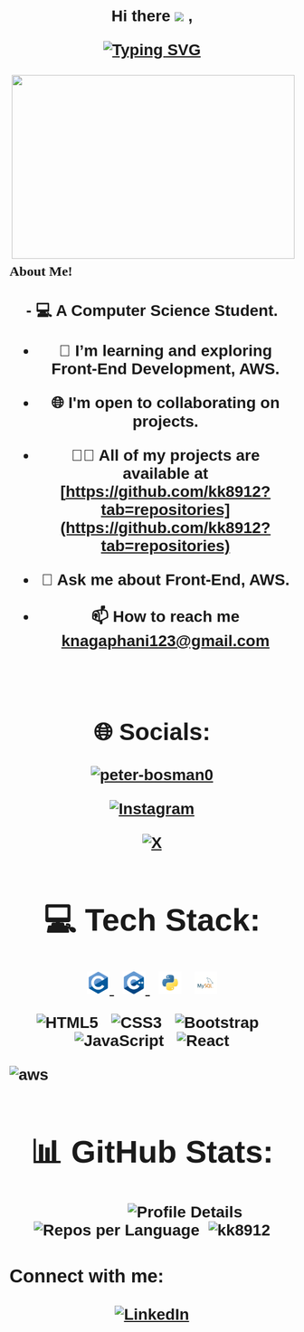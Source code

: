 <!--
**kk8912/kk8912** is a ✨ _special_ ✨ repository because its `README.md` (this file) appears on your GitHub profile.

Here are some ideas to get you started.

- 🔭 I’m currently working on ...
- 🌱 I’m currently learning ...
- 👯 I’m looking to collaborate on ...
- 🤔 I’m looking for help with ...
- 💬 Ask me about ...
- 📫 How to reach me: ...
- 😄 Pronouns: ...
- ⚡ Fun fact: ...


<!-- Header Section -->

<h1 align="center"><font face="Arial">Hi there <img src="https://media.giphy.com/media/hvRJCLFzcasrR4ia7z/giphy.gif" width="25px"> ,
  
[![Typing SVG](https://readme-typing-svg.demolab.com?font=Fira+Code&pause=1000&center=true&random=false&width=350&lines=I'm+Naga+Phaneendra;Student,+Front-End+Developer)](https://git.io/typing-svg)
  

<!-- Schedule a 1-on-1 Call Section -->

<!-- GIF -->

<img align="right" height="325" width="500" src="https://raw.githubusercontent.com/abhisheknaiidu/abhisheknaiidu/master/code.gif" />

<!-- Languages and Tools Section -->
<h3 align="left"><font size="+2" face="Verdana">About Me!</font></h3>
- 💻 A Computer Science Student.

- 🌱 I’m learning and exploring Front-End Development, AWS.
  
- 🌐 I'm open to collaborating on projects.

- 👨‍💻 All of my projects are available at [https://github.com/kk8912?tab=repositories](https://github.com/kk8912?tab=repositories)

- 💬 Ask me about **Front-End, AWS**.

- 📫 How to reach me **knagaphani123@gmail.com**

<br>

## 🌐 Socials:

<a href="https://www.linkedin.com/in/naga-phaneendra-kandanuru-265873257/" target="blank"><img align="center" src="https://raw.githubusercontent.com/rahuldkjain/github-profile-readme-generator/master/src/images/icons/Social/linked-in-alt.svg" alt="peter-bosman0" height="30" width="40" /></a>

[![Instagram](https://img.shields.io/badge/Instagram-%23E4405F.svg?logo=Instagram&logoColor=white)](https://www.instagram.com/_nani._.phani_/) 

[![X](https://img.shields.io/badge/X-black.svg?logo=X&logoColor=white)](https://twitter.com/Phaneendra04) 

# 💻 Tech Stack:
<a href="https://www.cprogramming.com/" target="_blank" rel="noreferrer"> <img src="https://raw.githubusercontent.com/devicons/devicon/master/icons/c/c-original.svg" alt="c" width="40" height="40"/> </a> &nbsp; <a href="https://www.w3schools.com/cpp/" target="_blank" rel="noreferrer"> <img src="https://raw.githubusercontent.com/devicons/devicon/master/icons/cplusplus/cplusplus-original.svg" alt="cplusplus" width="40" height="40"/> </a> &nbsp; <img src="https://raw.githubusercontent.com/github/explore/80688e429a7d4ef2fca1e82350fe8e3517d3494d/topics/python/python.png" alt="python" title="python" width="40" height="40"/> &nbsp; <img src="https://raw.githubusercontent.com/github/explore/80688e429a7d4ef2fca1e82350fe8e3517d3494d/topics/mysql/mysql.png" alt="mysql" title="mysql" width="40" height="40"/>


![HTML5](https://img.shields.io/badge/html5-%23E34F26.svg?style=for-the-badge&logo=html5&logoColor=white) &nbsp; ![CSS3](https://img.shields.io/badge/css3-%231572B6.svg?style=for-the-badge&logo=css3&logoColor=white) &nbsp; ![Bootstrap](https://img.shields.io/badge/bootstrap-%238511FA.svg?style=for-the-badge&logo=bootstrap&logoColor=white) &nbsp; ![JavaScript](https://img.shields.io/badge/javascript-%23323330.svg?style=for-the-badge&logo=javascript&logoColor=%23F7DF1E) &nbsp; ![React](https://img.shields.io/badge/react-%2320232a.svg?style=for-the-badge&logo=react&logoColor=%2361DAFB) 
<p align="left"><img src="https://www.vectorlogo.zone/logos/amazon_aws/amazon_aws-icon.svg" alt="aws" title="aws" width="40" height="40"/>

# 📊 GitHub Stats:
<!-- GitHub stats : -->
&nbsp;&nbsp;&nbsp;&nbsp;&nbsp;&nbsp;&nbsp;&nbsp;&nbsp;&nbsp;&nbsp;&nbsp;&nbsp;&nbsp;&nbsp;![Profile Details](http://github-profile-summary-cards.vercel.app/api/cards/profile-details?username=kk8912&theme=transparent)
![Repos per Language](http://github-profile-summary-cards.vercel.app/api/cards/repos-per-language?username=kk8912&theme=transparent)
&nbsp;<img src="https://github-readme-streak-stats.herokuapp.com/?user=kk8912&theme=transparent&hide_border=true" alt="kk8912" />


<h3 align="left">Connect with me:</h3>
<p align="left">
                 
[![LinkedIn](https://img.shields.io/badge/LinkedIn-%230077B5.svg?logo=linkedin&logoColor=white)](https://www.linkedin.com/in/naga-phaneendra-kandanuru-265873257/)

